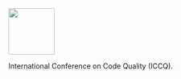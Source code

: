 <img src="https://www.iccq.ru/logo.svg" width="92px"/>

International Conference on Code Quality (ICCQ).
